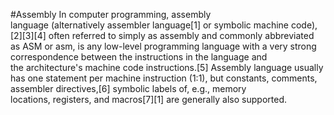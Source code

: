 #Assembly
In computer programming, assembly language (alternatively assembler language[1] or symbolic machine code),[2][3][4] often referred to simply as assembly and commonly abbreviated as ASM or asm, is any low-level programming language with a very strong correspondence between the instructions in the language and the architecture's machine code instructions.[5] Assembly language usually has one statement per machine instruction (1:1), but constants, comments, assembler directives,[6] symbolic labels of, e.g., memory locations, registers, and macros[7][1] are generally also supported.
